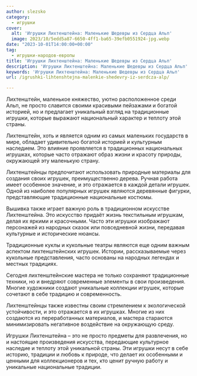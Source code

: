 ```yaml
---
author: slezsko
category:
  - игрушки
cover:
  alt: 'Игрушки Лихтенштейна: Маленькие Шедевры из Сердца Альп'
  image: 2023/10/5edd5a87-6650-4ff1-ba65-39efb0551924-jpg.webp
date: "2023-10-01T14:00:00+00:00"
tag:
  - игрушки-народов-европы
title: 'Игрушки Лихтенштейна: Маленькие Шедевры из Сердца Альп'
description: 'Игрушки Лихтенштейна: Маленькие Шедевры из Сердца Альп'
keywords: 'Игрушки Лихтенштейна: Маленькие Шедевры из Сердца Альп'
url: /igrushki-lihtenshtejna-malenkie-shedevry-iz-serdcza-alp/

---
```

Лихтенштейн, маленькое княжество, уютно расположенное среди Альп, не просто славится своими красивыми пейзажами и богатой историей, но и предлагает уникальный взгляд на традиционные игрушки, которые выражают национальный характер и теплоту этой страны.

Лихтенштейн, хоть и является одним из самых маленьких государств в мире, обладает удивительно богатой историей и культурным наследием. Это влияние проявляется в традиционных национальных игрушках, которые часто отражают образ жизни и красоту природы, окружающей эту маленькую страну.

Лихтенштейнцы предпочитают использовать природные материалы для создания своих игрушек, преимущественно дерева. Ручная работа имеет особенное значение, и это отражается в каждой детали игрушек. Одной из наиболее популярных игрушек являются деревянные фигурки, представляющие традиционные национальные костюмы.

Вышивка также играет важную роль в традиционном искусстве Лихтенштейна. Это искусство придаёт жизнь текстильным игрушкам, делая их яркими и красочными. Часто эти игрушки изображают персонажей из народных сказок или повседневной жизни, передавая культурные и исторические нюансы.

Традиционные куклы и кукольные театры являются еще одним важным аспектом лихтенштейнских игрушек. Истории, рассказываемые через кукольные представления, часто основаны на народных легендах и местных традициях.

Сегодня лихтенштейнские мастера не только сохраняют традиционные техники, но и внедряют современные элементы в свои произведения. Многие художники создают уникальные коллекции игрушек, которые сочетают в себе традицию и современность.

Лихтенштейнцы также известны своим стремлением к экологической устойчивости, и это отражается в их игрушках. Многие из них создаются из переработанных материалов, и мастера стараются минимизировать негативное воздействие на окружающую среду.

Игрушки Лихтенштейна – это не просто предметы для развлечения, но и настоящие произведения искусства, передающие культурное наследие и теплоту этой уникальной страны. Эти игрушки несут в себе историю, традиции и любовь к природе, что делает их особенными и ценными для коллекционеров и тех, кто ценит ручную работу и уникальные национальные традиции.
